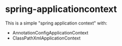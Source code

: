 # spring-applicationcontext

This is a simple "spring application context" with:
- AnnotationConfigApplicationContext
- ClassPathXmlApplicationContext
